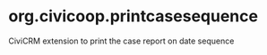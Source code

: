 org.civicoop.printcasesequence
==============================

CiviCRM extension to print the case report on date sequence

